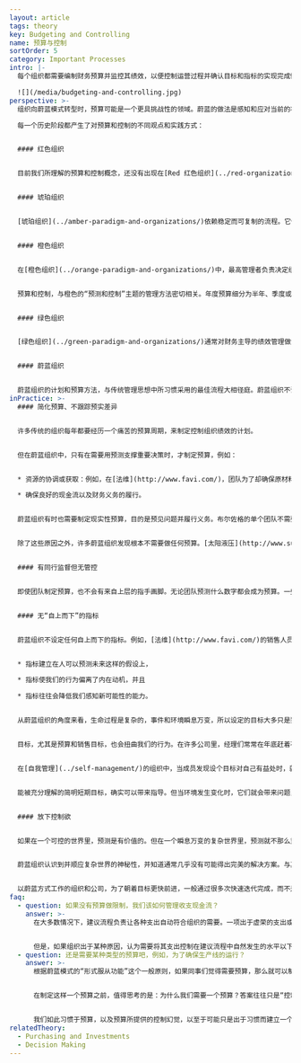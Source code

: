 ```yaml
---
layout: article
tags: theory
key: Budgeting and Controlling
name: 预算与控制
sortOrder: 5
category: Important Processes
intro: |-
  每个组织都需要编制财务预算并监控其绩效，以便控制运营过程并确认目标和指标的实现完成情况。本文论述了如何制定、监控预算，以及如何使用控制流程来达成结果。

  ![](/media/budgeting-and-controlling.jpg)
perspective: >-
  组织向蔚蓝模式转型时，预算可能是一个更具挑战性的领域。蔚蓝的做法是感知和应对当前的状况，而不是试图通过预算和其他手段来控制，这与橙色甚至绿色的做法明显不同。从蔚蓝的角度来看，制定预算而带来的控制可能会阻碍组织的感知并进行真实反应的能力。

  每一个历史阶段都产生了对预算和控制的不同观点和实践方式：


  #### 红色组织


  目前我们所理解的预算和控制概念，还没有出现在[Red 红色组织](../red-organizations/) 中。他们的计划往往是短期的，因当时制定长期战略的能力很有限。红色的重点通常是对新的威胁或机遇进行回应，以便榨取或从中获利。


  #### 琥珀组织


  [琥珀组织](../amber-paradigm-and-organizations/)依赖稳定而可复制的流程。它们还创建了明确定义的结构和等级制度。这些特征加在一起，使得项目和计划的交付规模能力比红色组织大得多。琥珀为实现一些能充分理解并可预测的目标，而通过规划和预算确定所需资源。计划是一个自上而下的过程，完成的预算会下放到组织的更下级层面。


  #### 橙色组织


  在[橙色组织](../orange-paradigm-and-organizations/)中，最高管理者负责决定组织的战略和方向。然后将这些计划层次分解为等级结构更下级单元的目标和指标。为了达到预期目标，每一级经理都会制定必要的计划和预算。这通常是个年度预算流程。计划通常包括支出预算（成本中心）或目标收入（利润中心），以及投资预算。然后各级指标被分层下推到每个单位和团队，允许目标管理：只要实现这些预算目标，每个团队都有一定的自由来决定如何实现。


  预算和控制，与橙色的“预测和控制”主题的管理方法密切相关。年度预算细分为半年、季度或月度计划。会计和财务部门在每个周期结束时跟踪这些数字，并比较结果与计划。当结果与预测不符时，管理者常常被要求解释差距，并提出纠正措施。


  #### 绿色组织


  [绿色组织](../green-paradigm-and-organizations/)通常对财务主导的绩效管理做法感到不安。虽然仍在使用“预测和控制”方法，但其他非财务指标（例如，成员敬业度和客户满意度）也被放在同样重要的位置。预算编制与橙色组织类似，但考虑的要素可能会更广泛，并通过“自下而上”和“自上而下”并用的方法来达成一致。


  #### 蔚蓝组织


  蔚蓝组织的计划和预算方法，与传统管理思想中所习惯采用的最佳流程大相径庭。蔚蓝组织不试图预测和控制，而是尽可能多地感知和响应环境。通常使用简化的预算，目的是为了获得信息，而不是为了实施控制才跟踪计实差异。制定预算的目的是出于实际需要，例如协调资源，确保现金流良好，确保财务义务和负债得到偿付。
inPractice: >-
  #### 简化预算、不跟踪预实差异


  许多传统的组织每年都要经历一个痛苦的预算周期，来制定控制组织绩效的计划。


  但在蔚蓝组织中，只有在需要用预测支撑重要决策时，才制定预算，例如：


  * 资源的协调或获取：例如，在[法维](http://www.favi.com/)，团队为了却确保原材料进货合同，而每年一次制定粗略的分月预测。

  * 确保良好的现金流以及财务义务的履行。


  蔚蓝组织有时也需要制定现实性预算，目的是预见问题并履行义务。布尔佐格的单个团队不需要进行任何重大的采购或投资，因此不需要团队预算。但在组织整体层面上，对其预期现金流做了一个简单的预测（可以缩短在一页纸内），目的是用来了解来年能允许成立多少个新团队（发展投资）。因新团队可能需要长达一年的时间来实现盈亏平衡，所以希望确保它们能够得到支持和持续。


  除了这些原因之外，许多蔚蓝组织发现根本不需要做任何预算。[太阳液压](http://www.sunhydraulics.com/)就不做预算（如果董事会要求预算，就做一个可以容纳在一页纸内的粗略预算）。


  #### 有同行监督但无管控


  即使团队制定预算，也不会有来自上层的指手画脚。无论团队预测什么数字都会成为预算。一些公司发现，同行团队互相质疑预算的方法很有益。按照[自我管理](../self-management/)的精神，没有人可以强迫一个团队改变他们的人数。例如，在晨星，各单元团队向预算工作组提交预算和投资计划。预算小组由来自企业各个部门的志愿者组成，负责对收到的预算数字提出质疑，并提出意见和建议。[AES](http://www.aes.com/)过去也有类似的流程。


  #### 无“自上而下”的指标


  蔚蓝组织不设定任何自上而下的指标。例如，[法维](http://www.favi.com/)的销售人员不用背销售指标。因为他们认为从进化论的观点来看，指标会带来问题，至少有三个角度的原因：


  * 指标建立在人可以预测未来这样的假设上，

  * 指标使我们的行为偏离了内在动机，并且

  * 指标往往会降低我们感知新可能性的能力。


  从蔚蓝组织的角度来看，生命过程是复杂的，事件和环境瞬息万变，所以设定的目标大多只是猜测。设定一年之后的目标是不可能的。所以大多数情况下，预算就只是个拍脑袋的数字——要么容易达到而毫无意义，要么充满挑战迫使人们必须走捷径。从长远来看，这两种情况都会给组织带来危害。


  目标，尤其是预算和销售目标，也会扭曲我们的行为。在许多公司里，经理们常常在年底赶着花掉剩下的预算，有时甚至花在毫无意义的项目上，因为他们担心下一年的资金可能会被削减。如果不制定指标，这些游戏就会消失。成员就可以自由地挖掘自己的内在动力，尽自己所能做到最好。


  在[自我管理](../self-management/)的组织中，当成员发现设个目标对自己有益处时，就可以自主选择给自己设定目标，就像一个通过扩展目标来激励自己的业余跑步爱好者。在[FAVI法维](http://www.favi.com/)，操作人员会自觉为自己设定加工零件的目标时间，并根据目标监控自己的性能。


  能被充分理解的简明短期目标，确实可以带来指导。但当环境发生变化时，它们就会带来问题，而且目标不会自动做出相应的改变。


  #### 放下控制欲


  如果在一个可控的世界里，预测是有价值的。但在一个瞬息万变的复杂世界里，预测就不那么重要。制定预算并对照预算进行管理等于是在预测未来。


  蔚蓝组织认识到并顺应复杂世界的神秘性，并知道通常几乎没有可能得出完美的解决方案。与其等待详细分析后再采取行动，不如确定一个可快速实施的可行的解决方案，这样更有效。当新信息出现时，随时都可以重新审视和改进决策。从这个角度来看，为未来很长期间制定预算，并试图进行控制是没有意义的。


  以蔚蓝方式工作的组织和公司，为了朝着目标更快前进，一般通过很多次快速迭代完成，而不是几次巨大的飞跃。实践证明了一个悖论，当人们放弃控制的幻觉，学会在实际情况发生时与之合作，往往会感到更安全。
faq:
  - question: 如果没有预算做限制，我们该如何管理收支现金流？
    answer: >-
      在大多数情况下，建议流程负责让各种支出自动符合组织的需要。一项出于虚荣的支出或出于成员个人偏好而非组织需要的项目，往往无法在建议流程中幸存下来（如果发生这种情况，另一个人可以启动另一个建议流程来进行纠正，或如果来不及用建议流程纠正，就启动[冲突解决流程](../conflict-resolution/)来阻止）。另一个倾向于抑制支出的因素是：在传统组织中，管理者经常用预算规模来衡量自己的重要性，因此经常努力增加预算，并确保花掉分配给他们的任何预算。自我管理组织不会用预算规模来衡量自己的重要性，因而减少了很多不必要的开支。


      但是，如果组织出于某种原因，认为需要将其支出控制在建议流程中自然发生的水平以下（因为该组织资金短缺，或者因为可追求的机会多于可用的现金），也可以建立预算流程，但只是作为讨论优先支出事项的手段。在实践中，可用与确定[投资](../purchasing-and-investments/)预算同样的方法来建立此类流程。
  - question: 还是需要某种类型的预算吧，例如，为了确保生产线的运行？
    answer: >-
      根据蔚蓝模式的“形式服从功能”这个一般原则，如果同事们觉得需要预算，那么就可以制定预算。如果一条生产线觉得自己需要一个成本预算，同事们就可以倡议并创建这个预算。


      在制定这样一个预算之前，值得思考的是：为什么我们需要一个预算？答案往往只是“控制我们的成本”。在很多情况下，预算只是为了控制成本，因为蔚蓝模式认为，组织不需要用预算来**预测**未来。所以，一种基于简短周期的预算，比如说每个月，就足以用来衡量和监控**实际情况**。


      我们如此习惯于预算，以及预算所提供的控制幻觉，以至于可能只是出于习惯而建立一个预算，只是因为我们在没有预算的情况下会有裸奔的感觉。关键问题是：“我们需要用预算来衡量的决策是什么？”。只有当预算有助于预期，只有当预算的存在会带来对特定决策的不同结果时，才需要预算。
relatedTheory:
  - Purchasing and Investments
  - Decision Making
---
```


